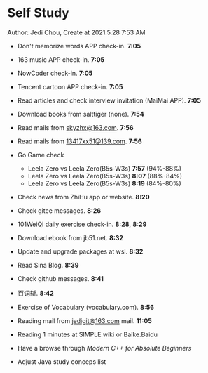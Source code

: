 # Self Study

Author: Jedi Chou, Create at 2021.5.28 7:53 AM

* Don't memorize words APP check-in. **7:05**
* 163 music APP check-in. **7:05**
* NowCoder check-in. **7:05**
* Tencent cartoon APP check-in. **7:05**
* Read articles and check interview invitation (MaiMai APP). **7:05**
* Download books from salttiger (none). **7:54**
* Read mails from skyzhx@163.com. **7:56**
* Read mails from 13417xx51@139.com. **7:56**
* Go Game check
  * Leela Zero vs Leela Zero(B5s-W3s) **7:57** (94%-88%)
  * Leela Zero vs Leela Zero(B5s-W3s) **8:07** (88%-84%)
  * Leela Zero vs Leela Zero(B5s-W3s) **8:19** (84%-80%)
* Check news from ZhiHu app or website. **8:20**
* Check gitee messages. **8:26**
* 101WeiQi daily exercise check-in. **8:28**, **8:29**
* Download ebook from jb51.net. **8:32**
* Update and upgrade packages at wsl. **8:32**
* Read Sina Blog. **8:39**
* Check github messages. **8:41**
* 百词斩. **8:42**
* Exercise of Vocabulary (vocabulary.com). **8:56**
* Reading mail from jedigit@163.com mail. **11:05**

* Reading 1 minutes at SIMPLE wiki or Baike.Baidu
* Have a browse through *Modern C++ for Absolute Beginners*
* Adjust Java study conceps list
